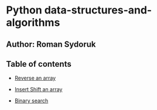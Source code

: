 # Python data-structures-and-algorithms

## Author: Roman Sydoruk

## Table of contents

* [Reverse an array](https://github.com/sydoruk89/data-structures-and-algorithms/tree/master/py-code-challenges/array_reverse)

* [Insert Shift an array](https://github.com/sydoruk89/data-structures-and-algorithms/tree/master/py-code-challenges/array_reverse)
* [Binary search](https://github.com/sydoruk89/python-data-structures-and-algorithms/tree/master/challenges/array-binary-search)
